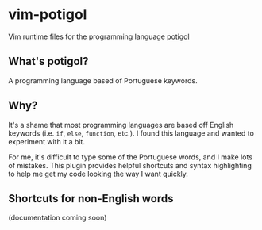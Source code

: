 # vim-potigol

Vim runtime files for the programming language [potigol](http://potigol.github.io)

## What's potigol?

A programming language based of Portuguese keywords.

## Why?

It's a shame that most programming languages are based off English keywords
(i.e. `if`, `else`, `function`, etc.). I found this language and wanted to
experiment with it a bit.

For me, it's difficult to type some of the Portuguese words, and I make lots of
mistakes. This plugin provides helpful shortcuts and syntax highlighting to help
me get my code looking the way I want quickly.

## Shortcuts for non-English words

(documentation coming soon)
